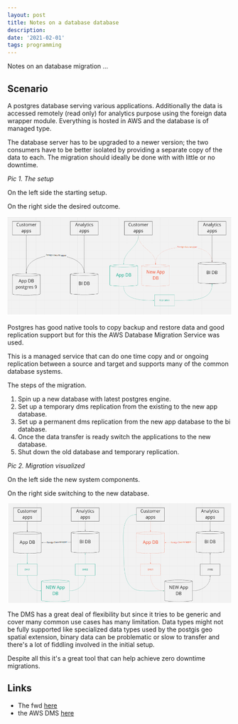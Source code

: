 ```yaml
---
layout: post
title: Notes on a database database
description: 
date: '2021-02-01'
tags: programming
---
```


Notes on an database migration ...

## Scenario


A postgres database serving various applications. Additionally the data is accessed remotely (read only) for analytics purpose using the foreign data wrapper module. Everything is hosted in AWS and the database is of managed type. 

The database server has to be upgraded to a newer version; the two consumers have to be better isolated by providing a separate copy of the data to each. The migration should ideally be done with with little or no downtime.

 
*Pic 1. The setup*

On the left side the starting setup. 

On the right side the desired outcome.

![placeholder](/public/2021/02/2021-02-01-db-migration1.png "migration1")


Postgres has good native tools to copy backup and restore data and good replication support but for this the AWS Database Migration Service was used. 

This is a managed service that can do one time copy and or ongoing replication between a source and target and supports many of the common database systems. 

The steps of the migration.

1. Spin up a new database with latest postgres engine.
2. Set up a temporary dms replication from the existing to the new app database.
3. Set up a permanent dms replication from the new app database to the bi database.
4. Once the data transfer is ready switch the applications to the new database.
5. Shut down the old database and temporary replication.


*Pic 2. Migration visualized*

On the left side the new system components. 

On the right side switching to the new database.

![placeholder](/public/2021/02/2021-02-01-db-migration2.png "migration2")

The DMS has a great deal of flexibility but since it tries to be generic and cover many common use cases has many limitation. Data types might not be fully supported like specialized data types used by the postgis geo spatial extension, binary data can be problematic or slow to transfer and there's a lot of fiddling involved in the initial setup. 

Despite all this it's a great tool that can help achieve zero downtime migrations.

## Links 

- The fwd [here](https://www.postgresql.org/docs/current/postgres-fdw.html)
- the AWS DMS [here](https://aws.amazon.com/dms/)


